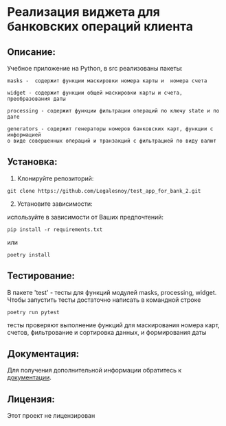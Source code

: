 # Реализация виджета для банковских операций клиента

## Описание:

Учебное приложение на Python, в src реализованы пакеты:
```
masks -  содержит функции маскировки номера карты и  номера счета

widget - содержит функции общей маскировки карты и счета, преобразования даты

processing - содержит функции фильтрации операций по ключу state и по дате

generators - содержит генераторы номеров банковских карт, функции с информацией 
о виде совершенных операций и транзакций с фильтрацией по виду валют 
```
## Установка:

1. Клонируйте репозиторий:
```
git clone https://github.com/Legalesnoy/test_app_for_bank_2.git
```
2. Установите зависимости:

используйте в зависимости от Ваших предпочтений:
```
pip install -r requirements.txt
```
или 
```
poetry install
```
## Тестирование:
В пакете 'test' - тесты для функций модулей masks, processing, widget.
Чтобы запустить тесты достаточно написать в командной строке
```
poetry run pytest
```
тесты проверяют выполнение функций для маскирования номера карт, счетов, фильтрование 
и сортировка данных, и формирования даты

## Документация:

Для получения дополнительной информации обратитесь к [документации](docs/README.md).

## Лицензия:
Этот проект не лицензирован
